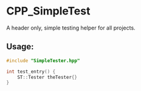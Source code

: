 # CPP_SimpleTest
A header only, simple testing helper for all projects.

## Usage:

```cpp
#include "SimpleTester.hpp"

int test_entry() {
    ST::Tester theTester{}
}
```
